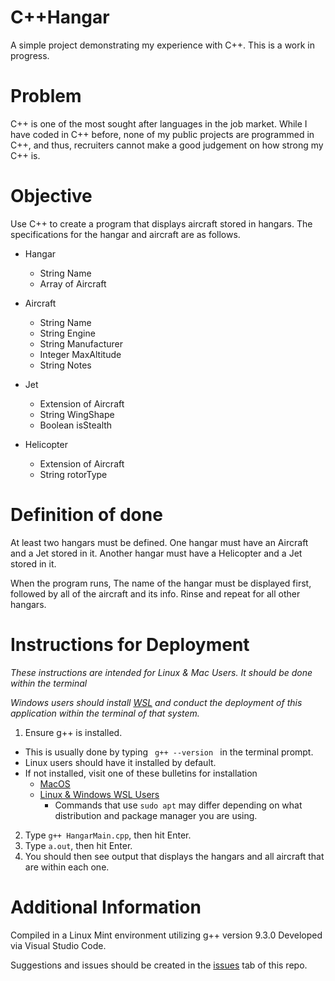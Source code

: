 # C++Hangar
A simple project demonstrating my experience with C++. This is a work in progress.

# Problem
C++ is one of the most sought after languages in the job market. While I have coded in C++ before, none of my public projects are programmed in C++, and thus, recruiters cannot make a good judgement on how strong my C++ is. 

# Objective
Use C++ to create a program that displays aircraft stored in hangars. 
The specifications for the hangar and aircraft are as follows. 
- Hangar 
    - String Name
    - Array of Aircraft

- Aircraft
    - String Name
    - String Engine
    - String Manufacturer
    - Integer MaxAltitude
    - String Notes

- Jet
    - Extension of Aircraft
    - String WingShape
    - Boolean isStealth

- Helicopter
    - Extension of Aircraft
    - String rotorType 

# Definition of done
At least two hangars must be defined. One hangar must have an Aircraft and a Jet stored in it. Another hangar must have a Helicopter and a Jet stored in it. 

When the program runs, The name of the hangar must be displayed first, followed by all of the aircraft and its info. Rinse and repeat for all other hangars.

# Instructions for Deployment
_These instructions are intended for Linux & Mac Users. It should be done within the terminal_

_Windows users should install [WSL](https://docs.microsoft.com/en-us/windows/wsl/install) and conduct the deployment of this application within the terminal of that system._

1. Ensure g++ is installed.
- This is usually done by typing <code> g++ --version </code> in the terminal prompt. 
- Linux users should have it installed by default. 
- If not installed, visit one of these bulletins for installation
    - [MacOS](http://www.edparrish.net/common/macgpp.php)
    - [Linux & Windows WSL Users](https://linuxhint.com/install-g-compiler-on-ubuntu/)   
        - Commands that use <code>sudo apt</code> may differ depending on what distribution and package manager you are using. 
2. Type <code>g++ HangarMain.cpp</code>, then hit Enter. 
3. Type <code>a.out</code>, then hit Enter. 
4. You should then see output that displays the hangars and all aircraft that are within each one. 

# Additional Information
Compiled in a Linux Mint environment utilizing g++ version 9.3.0
Developed via Visual Studio Code. 

Suggestions and issues should be created in the [issues](https://github.com/devEricA/theCplusplusHangar/issues) tab of this repo. 
